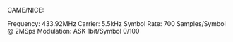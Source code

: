 CAME/NICE:

Frequency: 433.92MHz
Carrier: 5.5kHz
Symbol Rate: 700 Samples/Symbol @ 2MSps
Modulation: ASK 1bit/Symbol 0/100

